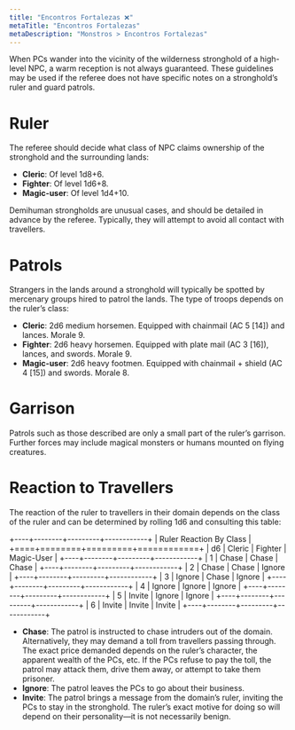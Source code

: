 ```yaml
---
title: "Encontros Fortalezas ❌"
metaTitle: "Encontros Fortalezas"
metaDescription: "Monstros > Encontros Fortalezas"
---
```


When PCs wander into the vicinity of the wilderness stronghold of a high-level NPC, a warm reception is not always guaranteed. These guidelines may be used if the referee does not have specific notes on a stronghold’s ruler and guard patrols. 

# Ruler

The referee should decide what class of NPC claims ownership of the stronghold and the surrounding lands:

* **Cleric**: Of level 1d8+6.
* **Fighter**: Of level 1d6+8.
* **Magic-user**: Of level 1d4+10.

Demihuman strongholds are unusual cases, and should be detailed in advance by the referee. Typically, they will attempt to avoid all contact with travellers. 

# Patrols

Strangers in the lands around a stronghold will typically be spotted by mercenary groups hired to patrol the lands. The type of troops depends on the ruler’s class:

* **Cleric**: 2d6 medium horsemen. Equipped with chainmail (AC 5 [14]) and lances. Morale 9.
* **Fighter**: 2d6 heavy horsemen. Equipped with plate mail (AC 3 [16]), lances, and swords. Morale 9.
* **Magic-user**: 2d6 heavy footmen. Equipped with chainmail + shield (AC 4 [15]) and swords. Morale 8.

# Garrison

Patrols such as those described are only a small part of the ruler’s garrison. Further forces may include magical monsters or humans mounted on flying creatures.

# Reaction to Travellers

The reaction of the ruler to travellers in their domain depends on the class of the ruler and can be determined by rolling 1d6 and consulting this table: 

+----+--------+---------+------------+
| Ruler Reaction By Class            |
+====+========+=========+============+
| d6 | Cleric | Fighter | Magic-User |
+----+--------+---------+------------+
| 1  | Chase  | Chase   | Chase      |
+----+--------+---------+------------+
| 2  | Chase  | Chase   | Ignore     |
+----+--------+---------+------------+
| 3  | Ignore | Chase   | Ignore     |
+----+--------+---------+------------+
| 4  | Ignore | Ignore  | Ignore     |
+----+--------+---------+------------+
| 5  | Invite | Ignore  | Ignore     |
+----+--------+---------+------------+
| 6  | Invite | Invite  | Invite     |
+----+--------+---------+------------+

* **Chase**: The patrol is instructed to chase intruders out of the domain. Alternatively, they may demand a toll from travellers passing through. The exact price demanded depends on the ruler’s character, the apparent wealth of the PCs, etc. If the PCs refuse to pay the toll, the patrol may attack them, drive them away, or attempt to take them prisoner.
* **Ignore**: The patrol leaves the PCs to go about their business.
* **Invite**: The patrol brings a message from the domain’s ruler, inviting the PCs to stay in the stronghold. The ruler’s exact motive for doing so will depend on their personality—it is not necessarily benign. 
